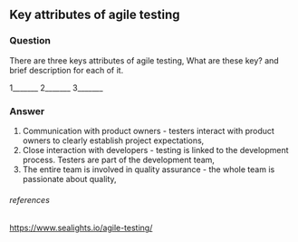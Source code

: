 ## Key attributes of agile testing

### Question


There are three keys attributes of agile testing, What are these key? and brief description for each of it.


1_______
2_______
3_______

### Answer

1. Communication with product owners - testers interact with product owners to clearly establish project expectations,
2. Close interaction with developers - testing is linked to the development process. Testers are part of the development team,
3. The entire team is involved in quality assurance - the whole team is passionate about quality,

###### references
https://www.sealights.io/agile-testing/